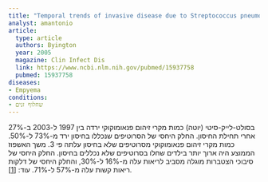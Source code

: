 ```yaml
---
title: "Temporal trends of invasive disease due to Streptococcus pneumoniae among children in the intermountain west: emergence of nonvaccine serogroups"
analyst: amantonio
article:
  type: article
  authors: Byington
  year: 2005
  magazine: Clin Infect Dis
  link: https://www.ncbi.nlm.nih.gov/pubmed/15937758
  pubmed: 15937758
diseases:
- Empyema
conditions:
- שחלוף זנים
---
```


בסולט-לייק-סיטי (יוטה) כמות מקרי זיהום פנאומוקוקי ירדה בין 1997 ל-2003 ב-27% אחרי תחילת החיסון. החלק היחסי של הסרוטיפים שנכללו בחיסון ירד מ-73% ל-50%. כמות מקרי זיהום פנאומוקוקי מסרוטיפים שלא בחיסון עלתה פי 3. משך האשפוז הממוצע היה ארוך יותר בילדים שחלו בסרוטיפים שלא נכללים בחיסון.
החלק היחסי של סיבוכי הצטברות מוגלה מסביב לריאות עלה מ-16% ל-30%, והחלק היחסי של דלקות ריאות קשות עלה מ-57% ל-71%. עוד: [[1]](https://www.ncbi.nlm.nih.gov/pubmed/16511389).
